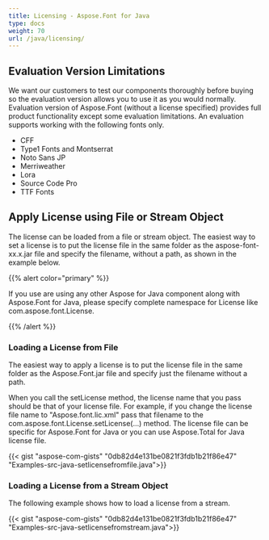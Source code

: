 ```yaml
---
title: Licensing - Aspose.Font for Java
type: docs
weight: 70
url: /java/licensing/
---
```


## **Evaluation Version Limitations**
We want our customers to test our components thoroughly before buying so the evaluation version allows you to use it as you would normally. Evaluation version of Aspose.Font (without a license specified) provides full product functionality except some evaluation limitations. An evaluation supports working with the following fonts only.

 * CFF
 * Type1 Fonts and Montserrat
 * Noto Sans JP
 * Merriweather
 * Lora
 * Source Code Pro
 * TTF Fonts

## **Apply License using File or Stream Object**
The license can be loaded from a file or stream object. The easiest way to set a license is to put the license file in the same folder as the aspose-font-xx.x.jar file and specify the filename, without a path, as shown in the example below.

{{% alert color="primary" %}}

If you use are using any other Aspose for Java component along with Aspose.Font for Java, please specify complete namespace for License like com.aspose.font.License.

{{% /alert %}}
### **Loading a License from File**
The easiest way to apply a license is to put the license file in the same folder as the Aspose.Font.jar file and specify just the filename without a path.

When you call the setLicense method, the license name that you pass should be that of your license file. For example, if you change the license file name to "Aspose.font.lic.xml" pass that filename to the com.aspose.font.License.setLicense(…) method. The license file can be specific for Aspose.Font for Java or you can use Aspose.Total for Java license file.

{{< gist "aspose-com-gists" "0db82d4e131be0821f3fdb1b21f86e47" "Examples-src-java-setlicensefromfile.java">}}

### **Loading a License from a Stream Object**
The following example shows how to load a license from a stream.

{{< gist "aspose-com-gists" "0db82d4e131be0821f3fdb1b21f86e47" "Examples-src-java-setlicensefromstream.java">}}
